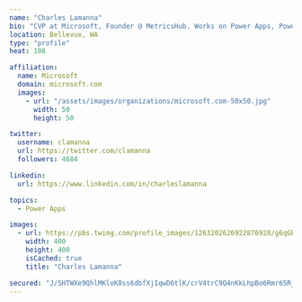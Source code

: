 ```yaml
---
name: "Charles Lamanna"
bio: "CVP at Microsoft, Founder @ MetricsHub. Works on Power Apps, Power Automate, Power Virtual Agent, Common Data Service and Dynamics 365."
location: Bellevue, WA
type: "profile"
heat: 108

affiliation:
  name: Microsoft
  domain: microsoft.com
  images:
    - url: "/assets/images/organizations/microsoft.com-50x50.jpg"
      width: 50
      height: 50

twitter:
  username: clamanna
  url: https://twitter.com/clamanna
  followers: 4684

linkedin:
  url: https://www.linkedin.com/in/charleslamanna

topics:
  - Power Apps

images:
  - url: https://pbs.twimg.com/profile_images/1263202626922876928/g6qGbHZ-_400x400.jpg
    width: 400
    height: 400
    isCached: true
    title: "Charles Lamanna"

secured: "J/SHTWXe9QhlMKloK8ss6dbfXjIqwD6tlK/crV4trC9Q4nKkLhpBo6Rmr65Rjq6IlrD/fCNhnTv9AJ+ndR3CZr8rfUJLk2sTk0bIhuFfQJrN0Sj+lOMy0b9++F2daYgiHfg32dVh3XFMEvxFFYCL5Zd4j7DlKUYZnQrFNIlG+mL/OW9Di76r0WsRHYJxW+RV1DPWdAeteztzDxaro0B7tdQJdVnSlH1JytBs5SjdNxO+V37CEXcjmDoc+mSMfzE20A5+BG8f/QH4ga4BIJJfZkWWWiM/Qkvk0o2yvW56Mq1JPI0GPw0NvWBExbffnVVw2tyYxPvf1o8fkB7C8d4VeyUwCw0R9Qs4n2VFniSvrnAz7yeRLfNo+H1SdH+cZXtcHh+JFBGwfBkLqr8Z4F31hZ22avsL762+rQi7ujlDFaU=;VrOtXsY4B3zkAjDraGXqPg=="
---
```


